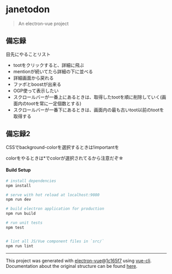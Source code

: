 # janetodon

> An electron-vue project

## 備忘録
目先にやることリスト
- tootをクリックすると、詳細に飛ぶ
- mentionが続いてたら詳細の下に並べる
- 詳細画面から戻れる
- ファボとboostが出来る
- OGP使って表示したい
- スクロールバーが一番上にあるときは、取得したtootを順に削除していく(画面内のtootを常に一定個数とする)
- スクロールバーが一番下にあるときは、画面内の最も古いtoot以前のtootを取得する

## 備忘録2
CSSでbackground-colorを選択するときは!importantを

colorをやるときは*でcolorが選択されてるから注意だぞ☆


#### Build Setup

``` bash
# install dependencies
npm install

# serve with hot reload at localhost:9080
npm run dev

# build electron application for production
npm run build

# run unit tests
npm test


# lint all JS/Vue component files in `src/`
npm run lint

```

---

This project was generated with [electron-vue](https://github.com/SimulatedGREG/electron-vue)@[1c165f7](https://github.com/SimulatedGREG/electron-vue/tree/1c165f7c5e56edaf48be0fbb70838a1af26bb015) using [vue-cli](https://github.com/vuejs/vue-cli). Documentation about the original structure can be found [here](https://simulatedgreg.gitbooks.io/electron-vue/content/index.html).
